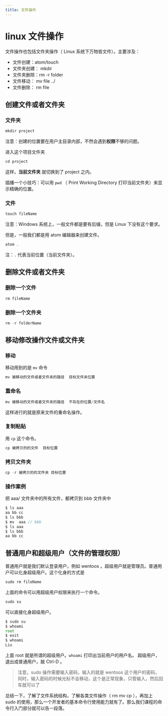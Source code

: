 ```yaml
---
title: 文件操作
---
```

<!-- toc -->
# linux 文件操作
文件操作也包括文件夹操作（ Linux 系统下万物皆文件）。主要涉及：

- 文件创建：atom/touch
- 文件夹创建： mkdir
- 文件夹删除：rm -r folder
- 文件移动： mv file ../
- 文件删除： rm file

## 创建文件或者文件夹

### 文件夹

```js
mkdir project
```

注意：创建的位置要在用户主目录内部，不然会遇到**权限**不够的问题。

进入这个项目文件夹

```js
cd project
```

这样，**当前文件夹** 就切换到了 project 之内。

插播一个小技巧：可以用 `pwd` （ Print Working Directory 打印当前文件夹）来显示精确的位置。


### 文件

```js
touch fileName
```

注意：Windows 系统上，一般文件都是要有后缀，但是 Linux 下没有这个要求。

但是，一般我们都是用 atom 编辑器来创建文件。

```js
atom .
```

注：`.` 代表当前位置（当前文件夹）。

## 删除文件或者文件夹

### 删除一个文件

```js
rm fileName
```

### 删除一个文件夹

```js
rm -r folderName
```

## 移动修改操作文件或文件夹

### 移动

移动用到的是 `mv` 命令

```js
mv 被移动的文件或者文件夹的路径  目标文件夹位置
```

### 重命名

```js
mv 被移动的文件或者文件夹的路径  不存在的位置/文件名
```

这样进行的就是原来文件的重命名操作。

### 复制粘贴

用 `cp` 这个命令。

```js
cp 被拷贝的的文件  目标位置
```

### 拷贝文件夹

```js
cp -r 被拷贝的的文件夹 目标位置
```

### 操作案例

把 aaa/ 文件夹中的所有文件，都拷贝到 bbb 文件夹中

```js
$ ls aaa
aa bb cc
$ ls bbb
$ mv  aaa // bbb
$ ls aaa
$ ls bbb
aa bb cc
```


## 普通用户和超级用户（文件的管理权限）

普通用户就是我们默认登录用户，例如 wentoos 。超级用户就是管理员。普通用户可以化身超级用户。这个化身的方式是

```js
sudo rm fileName
```

上面的命令可以用超级用户权限来执行一个命令。


```js
sudo su
```

可以直接化身超级用户。

```js
$ sudo su
$ whoami
root
$ exit
$ whoami
Liu
```

上面 root 就是所谓的超级用户。`whoami` 打印出当前用户的用户名。
超级用户，退出成普通用户，敲 Ctrl-D 。


> 注意，sudo 操作需要输入密码，输入的就是 wentoos 这个用户的密码，同时，输入密码的时候光标不会移动，这个是正常现象，只管输入，然后回车就可以了

总结一下，了解了文件系统结构，了解各类文件操作（ rm mv cp ），再加上 sudo 的使用，那么一个开发者的基本命令行使用能力就有了。那么我们课程的命令行入门部分就可以告一段落。

